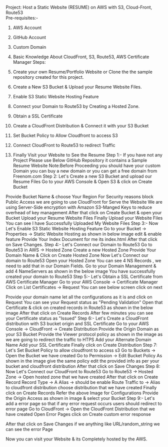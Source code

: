 Project: Host a Static Website (RESUME) on AWS with S3, 
Cloud-Front, Route53    
Pre-requisites:-
1. AWS Account
2. GitHub Account
3. Custom Domain
4. Basic Knowledge About CloudFront, S3, Route53, AWS
   Certificate Manager
Steps:
1. Create your own Resume/Portfolio Website or Clone the
  the sample repository created for this project.

2. Create a New S3 Bucket & Upload your Resume Website
   Files.
3. Enable S3 Static Website Hosting Feature
4. Connect your Domain to Route53 by Creating a Hosted
   Zone.
5. Obtain a SSL Certificate 
6. Create a CloudFront Distribution & Connect it with your
   S3 Bucket 
7. Set Bucket Policy to Allow Cloudfront to access S3
8. Connect CloudFront to Route53 to redirect Traffic

9. Finally Visit your Website to See the Resume
Step 1:-
If you have not any Project Please use Below GitHub 
Repository it contains a Sample Resume Website
Note:Before Proceeding you should have your custom Domain
you can buy a new domain or you can get a free 
domain from Freenom.com
Step 2:
Let's Create a new S3 Bucket and upload our Resume Files
Go to your AWS Console & Open S3 & click on Create Bucket

Provide Bucket Name & choose Your Region 
For Security reasons block Public Access we are going to use
CloudFront for Serve the Website
We are using Server-Side encryption with Amazon S3-Manged 
Keys to reduce overhead of key management
After that click on Create Bucket & open your Bucket
Upload your Resume Website Files
Finally Upload your Website Files
You can see I have Successfully Uploaded My Website Files
Step 3:-
Now Let's Enable S3 Static Website Hosting Feature
Go to your Bucket -> Properties -> Static Website Hosting
as shown in below image edit & enable feature
Provide Your Index Document for me its index.html
After that click on Save Changes.
Step 4:-
Let's Connect our Domain to Route53
Go to Route53 in AWS -> Hosted Zone 
Create a new Hosted Zone
Provide Your Domain Name & Click on Create Hosted Zone
Now Let's Connect our domain to Route53
Open your Hosted Zone You can see 4 NS Records , we
need to add that in our Domain Fields.
Go to your Domain Management & add 4 NameServers
as shown in the below image
You have successfully created your domain to Route53
Step 5:-
Let's Obtain a SSL Certificate from AWS Certificate Manager
Go to your AWS Console -> Certificate Manager
Click on List Certificates -> Request
You can see below screen click on next

Provide your domain name let all the configurations as it is
and click on Request
You can see your Request status as "Pending Validation"
Open that Certificate & click on created records in Route53
as shown in the below image
After that click on Create Records
After few minutes you can see your Certificate status as
"Issued"
Step 6:-
Let's Create a CloudFront distribution with S3 bucket origin 
and SSL Certificate
Go to your AWS Console -> CloudFront -> Create Distribution
Provide the Origin Domain as your S3 Bucket 
Provide the Viewer protocol policy as shown in the image
as we are going to redirect the traffic to HTPS
Add your Alternate Domain Name 
Add your SSL Certificate
Finally click on Create Distribution
Step 7:
Let's Set Bucket Policy to allow cloudfront to access s3
Go to Buckets -> Open the Bucket we have created
Go to Permission -> Edit Bucket Policy
As shown in the image give the same policy edit the provided
info as per your bucket and cloudfront distribution
After that click on Save Changes 
Step 8:
Now Let's Connect our CloudFront to Route53
Go to Route53 -> Hosted Zone -> Open hosted zone that
we have created
After that click on Create Record
Record Type -> A
Alias -> should be enable
Route Traffic to -> Alias to cloudfront distribution
choose distribution that we have created
Finally click on Create Records 
Refer the above Image for Configurations
Provide the Origin Access as shown in image & select your
Bucket
Step 9:-
Let's add a error page so that if any error request occurs
users should redirect to error page
Go to CloudFront -> Open the CloudFront Distribution that
we have created
Open Error Pages click on Create custom error response

After that click on Save Changes if we anything like
URL/random_string
we can see the error Page

Now you can visit your Website & its Completely hosted
by the AWS.

